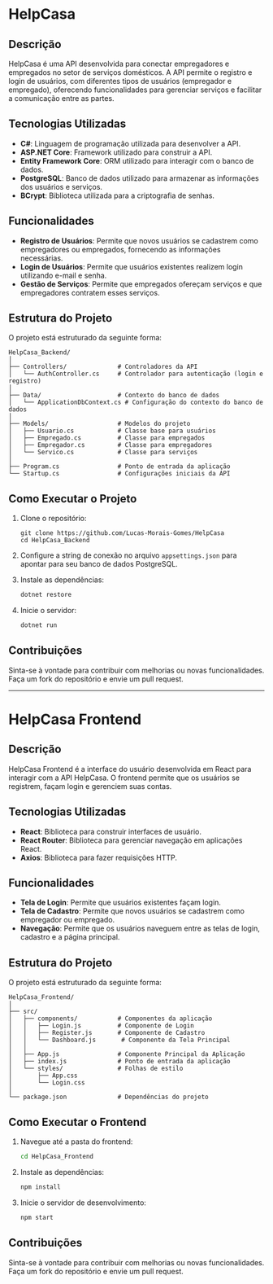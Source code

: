 # HelpCasa

## Descrição
HelpCasa é uma API desenvolvida para conectar empregadores e empregados no setor de serviços domésticos. A API permite o registro e login de usuários, com diferentes tipos de usuários (empregador e empregado), oferecendo funcionalidades para gerenciar serviços e facilitar a comunicação entre as partes.

## Tecnologias Utilizadas
- **C#**: Linguagem de programação utilizada para desenvolver a API.
- **ASP.NET Core**: Framework utilizado para construir a API.
- **Entity Framework Core**: ORM utilizado para interagir com o banco de dados.
- **PostgreSQL**: Banco de dados utilizado para armazenar as informações dos usuários e serviços.
- **BCrypt**: Biblioteca utilizada para a criptografia de senhas.

## Funcionalidades
- **Registro de Usuários**: Permite que novos usuários se cadastrem como empregadores ou empregados, fornecendo as informações necessárias.
- **Login de Usuários**: Permite que usuários existentes realizem login utilizando e-mail e senha.
- **Gestão de Serviços**: Permite que empregados ofereçam serviços e que empregadores contratem esses serviços.

## Estrutura do Projeto
O projeto está estruturado da seguinte forma:
```
HelpCasa_Backend/
│
├── Controllers/              # Controladores da API
│   └── AuthController.cs     # Controlador para autenticação (login e registro)
│
├── Data/                     # Contexto do banco de dados
│   └── ApplicationDbContext.cs # Configuração do contexto do banco de dados
│
├── Models/                   # Modelos do projeto
│   ├── Usuario.cs            # Classe base para usuários
│   ├── Empregado.cs          # Classe para empregados
│   ├── Empregador.cs         # Classe para empregadores
│   └── Servico.cs            # Classe para serviços
│
├── Program.cs                # Ponto de entrada da aplicação
└── Startup.cs                # Configurações iniciais da API
```

## Como Executar o Projeto
1. Clone o repositório:
   ```
   git clone https://github.com/Lucas-Morais-Gomes/HelpCasa
   cd HelpCasa_Backend
   ```

2. Configure a string de conexão no arquivo `appsettings.json` para apontar para seu banco de dados PostgreSQL.

3. Instale as dependências:
   ```bash
   dotnet restore
   ```

4. Inicie o servidor:
   ```bash
   dotnet run
   ```

## Contribuições
Sinta-se à vontade para contribuir com melhorias ou novas funcionalidades. Faça um fork do repositório e envie um pull request.

---

# HelpCasa Frontend

## Descrição
HelpCasa Frontend é a interface do usuário desenvolvida em React para interagir com a API HelpCasa. O frontend permite que os usuários se registrem, façam login e gerenciem suas contas.

## Tecnologias Utilizadas
- **React**: Biblioteca para construir interfaces de usuário.
- **React Router**: Biblioteca para gerenciar navegação em aplicações React.
- **Axios**: Biblioteca para fazer requisições HTTP.

## Funcionalidades
- **Tela de Login**: Permite que usuários existentes façam login.
- **Tela de Cadastro**: Permite que novos usuários se cadastrem como empregador ou empregado.
- **Navegação**: Permite que os usuários naveguem entre as telas de login, cadastro e a página principal.

## Estrutura do Projeto
O projeto está estruturado da seguinte forma:

```
HelpCasa_Frontend/
│
├── src/
│   ├── components/           # Componentes da aplicação
│   │   ├── Login.js          # Componente de Login
│   │   ├── Register.js       # Componente de Cadastro
│   │   └── Dashboard.js       # Componente da Tela Principal
│   │
│   ├── App.js                # Componente Principal da Aplicação
│   ├── index.js              # Ponto de entrada da aplicação
│   └── styles/               # Folhas de estilo
│       ├── App.css
│       └── Login.css
│
└── package.json              # Dependências do projeto
```

## Como Executar o Frontend
1. Navegue até a pasta do frontend:
   ```bash
   cd HelpCasa_Frontend
   ```

2. Instale as dependências:
   ```bash
   npm install
   ```

3. Inicie o servidor de desenvolvimento:
   ```bash
   npm start
   ```

## Contribuições
Sinta-se à vontade para contribuir com melhorias ou novas funcionalidades. Faça um fork do repositório e envie um pull request.
